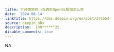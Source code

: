 ```yaml
---
title: 打开愤怒的小鸟遇到OpenGL报错怎么办
date: '2024-08-14'
linkTitle: https://bbs.deepin.org/en/post/276554
source: deepin_bbs
description:  180******25 
disable_comments: true
---
```

NA
